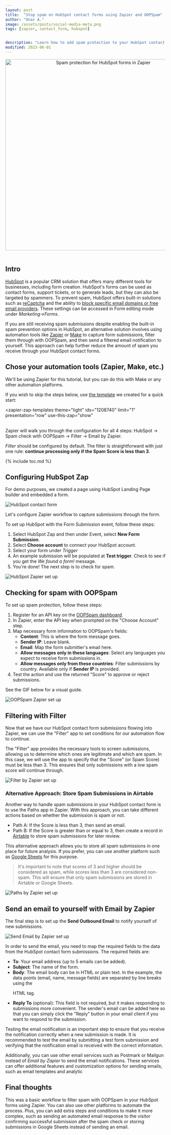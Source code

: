 ```yaml
---
layout: post
title:  "Stop spam on HubSpot contact forms using Zapier and OOPSpam"
author: "Onar A."
image: /assets/posts/social-media-meta.png
tags: [zapier, contact_form, hubspot]


description: "Learn how to add spam protection to your HubSpot contact forms."
modified: 2023-06-01
---
```

<center>
<img width="600" alt="Spam protection for HubSpot forms in Zapier" src="/blog/assets/posts/hubspot-contact-form/overall-setup.png">
</center>
<br/>

<script type="module" src="https://cdn.zapier.com/packages/partner-sdk/v0/zapier-elements/zapier-elements.esm.js"></script>
<link rel="stylesheet" href="https://cdn.zapier.com/packages/partner-sdk/v0/zapier-elements/zapier-elements.css"/>

## Intro

[HubSpot](https://hubspot.com/) is a popular CRM solution that offers many different tools for businesses, including form creation. HubSpot's forms can be used as contact forms, support tickets, or to generate leads, but they can also be targeted by spammers. To prevent spam, HubSpot offers built-in solutions such as [reCaptcha](https://knowledge.hubspot.com/forms/prevent-spam-form-submissions#enable-captcha) and the ability to [block specific email domains or free email providers](https://knowledge.hubspot.com/forms/prevent-spam-form-submissions#block-specific-email-domains-or-free-email-providers). These settings can be accessed in Form editing mode under _Marketing->Forms_.

If you are still receiving spam submissions despite enabling the built-in spam prevention options in HubSpot, an alternative solution involves using automation tools like [Zapier](https://zapier.com/) or [Make](https://www.make.com) to capture form submissions, filter them through with OOPSpam, and then send a filtered email notification to yourself. This approach can help further reduce the amount of spam you receive through your HubSpot contact forms.

## Chose your automation tools (Zapier, Make, etc.)

We'll be using Zapier for this tutorial, but you can do this with Make or any other automation platforms.

If you wish to skip the steps below, use [the template](https://zapier.com/apps/email/integrations/hubspot/1208740/spam-check-new-hubspot-form-entries-with-oopspam-and-send-outbound-emails) we created for a quick start:

<zapier-zap-templates
  theme="light"
  ids="1208740"
  limit="1"
  presentation="row"
  use-this-zap="show"
></zapier-zap-templates>

<br>
Zapier will walk you through the configuration for all 4 steps: HubSpot -> Spam check with OOPSpam -> Filter -> Email by Zapier.

_Filter_ should be configured by default. The filter is straightforward with just one rule: **continue processing only if the Spam Score is less than 3**.

{% include toc.md %}

## Configuring HubSpot Zap

For demo purposes, we created a page using HubSpot Landing Page builder and embedded a form.

![HubSpot contact form](/blog/assets/posts/hubspot-contact-form/cf.png "HubSpot contact form")

Let's configure Zapier workflow to capture submissions through the form.

To set up HubSpot with the Form Submission event, follow these steps:

1. Select HubSpot Zap and then under Event, select **New Form Submission**.
2. Select **Choose account** to connect your HubSpot account.
3. Select your form under _Trigger_
4. An example submission will be populated at **Test trigger**. Check to see if you get the _We found a form!_ message.
5. You're done! The next step is to check for spam.

![HubSpot Zapier set up](/blog/assets/posts/hubspot-contact-form/hubspot-zapier.gif "HubSpot Zapier set up")

## Checking for spam with OOPSpam

To set up spam protection, follow these steps:

1. Register for an API key on the [OOPSpam dashboard](https://app.oopspam.com/).
2. In Zapier, enter the API key when prompted on the "Choose Account" step.
3. Map necessary form information to OOPSpam's fields:
    - **Content**: This is where the form message goes.
    - **Sender IP**: Leave blank.
    - **Email**: Map the form submitter's email here.
    - **Allow messages only in these languages**: Select any languages you expect to receive form submissions in.
    - **Allow messages only from these countries**: Filter submissions by country. Available only if **Sender IP** is provided.
4. Test the action and use the returned "Score" to approve or reject submissions.

See the GIF below for a visual guide.

![OOPSpam Zapier set up](/blog/assets/posts/hubspot-contact-form/zapier-oopspam.gif "OOPSpam Zapier set up")

## Filtering with Filter

Now that we have our HubSpot contact form submissions flowing into Zapier, we can use the "Filter" app to set conditions for our automation flow to continue.

The "Filter" app provides the necessary tools to screen submissions, allowing us to determine which ones are legitimate and which are spam. In this case, we will use the app to specify that the "Score" (or Spam Score) must be less than 3. This ensures that only submissions with a low spam score will continue through.

![Filter by Zapier set up](/blog/assets/posts/hubspot-contact-form/filter-zapier.gif "Filter by Zapier set up")

### Alternative Approach: Store Spam Submissions in Airtable

Another way to handle spam submissions in your HubSpot contact form is to use the Paths app in Zapier. With this approach, you can take different actions based on whether the submission is spam or not.

- Path A: If the Score is less than 3, then send an email.
- Path B: If the Score is greater than or equal to 3, then create a record in [Airtable](https://airtable.com/) to store spam submissions for later review.

This alternative approach allows you to store all spam submissions in one place for future analysis. If you prefer, you can use another platform such as [Google Sheets](https://www.google.com/sheets/about/) for this purpose.

> It's important to note that scores of 3 and higher should be considered as spam, while scores less than 3 are considered non-spam. This will ensure that only spam submissions are stored in Airtable or Google Sheets.

![Paths by Zapier set up](/blog/assets/posts/hubspot-contact-form/paths-zapier.png "Paths by Zapier set up")


## Send an email to yourself with Email by Zapier

The final step is to set up the **Send Outbound Email** to notify yourself of new submissions.

![Send Email by Zapier set up](/blog/assets/posts/hubspot-contact-form/sendemail-zapier.gif "Send Email by Zapier set up")

In order to send the email, you need to map the required fields to the data from the HubSpot contact form submissions. The required fields are:

- **To**: Your email address (up to 5 emails can be added).
- **Subject**: The name of the form.
- **Body**: The email body can be in HTML or plain text. In the example, the data points (email, name, message fields) are separated by line breaks using the <p> HTML tag.
- **Reply To** (optional): This field is not required, but it makes responding to submissions more convenient. The sender's email can be added here so that you can simply click the "Reply" button in your email client if you want to respond to the submission.

Testing the email notification is an important step to ensure that you receive the notification correctly when a new submission is made. It is recommended to test the email by submitting a test form submission and verifying that the notification email is received with the correct information.

Additionally, you can use other email services such as Postmark or Mailgun instead of _Email by Zapier_ to send the email notifications. These services can offer additional features and customization options for sending emails, such as email templates and analytic

## Final thoughts

This was a basic workflow to filter spam with OOPSpam in your HubSpot forms using Zapier. You can also use other platforms to automate the process. Plus, you can add extra steps and conditions to make it more complex, such as sending an automated email response to the visitor confirming successful submission after the spam check or storing submissions in Google Sheets instead of sending an email.